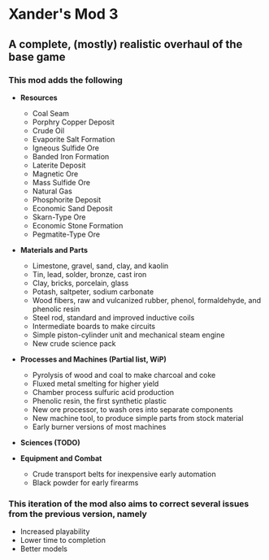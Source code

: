# Xander's Mod 3

## A complete, (mostly) realistic overhaul of the base game

### This mod adds the following

* __Resources__

    * Coal Seam
    * Porphry Copper Deposit
    * Crude Oil
    * Evaporite Salt Formation
    * Igneous Sulfide Ore
    * Banded Iron Formation
    * Laterite Deposit
    * Magnetic Ore
    * Mass Sulfide Ore
    * Natural Gas
    * Phosphorite Deposit
    * Economic Sand Deposit
    * Skarn-Type Ore
    * Economic Stone Formation
    * Pegmatite-Type Ore

* __Materials and Parts__

    * Limestone, gravel, sand, clay, and kaolin
    * Tin, lead, solder, bronze, cast iron
    * Clay, bricks, porcelain, glass
    * Potash, saltpeter, sodium carbonate
    * Wood fibers, raw and vulcanized rubber, phenol, formaldehyde, and phenolic resin
    * Steel rod, standard and improved inductive coils
    * Intermediate boards to make circuits
    * Simple piston-cylinder unit and mechanical steam engine
    * New crude science pack

* __Processes and Machines (Partial list, WiP)__

    * Pyrolysis of wood and coal to make charcoal and coke
    * Fluxed metal smelting for higher yield
    * Chamber process sulfuric acid production
    * Phenolic resin, the first synthetic plastic
    * New ore processor, to wash ores into separate components
    * New machine tool, to produce simple parts from stock material
    * Early burner versions of most machines

* __Sciences (TODO)__

* __Equipment and Combat__

    * Crude transport belts for inexpensive early automation
    * Black powder for early firearms

### This iteration of the mod also aims to correct several issues from the previous version, namely

* Increased playability
* Lower time to completion
* Better models
